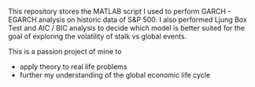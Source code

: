 This repository stores the MATLAB script I used to perform GARCH - EGARCH analysis on historic data of S&P 500. I also performed Ljung Box Test and AIC / BIC analysis 
to decide which model is better suited for the goal of exploring the volatility of stalk vs global events.

This is a passion project of mine to 
- apply theory to real life problems
- further my understanding of the global economic life cycle
